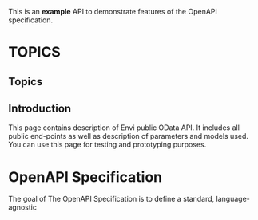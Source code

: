 This is an **example** API to demonstrate features of the OpenAPI specification.
# TOPICS
## Topics
## Introduction

This page contains description of Envi public OData API. It includes all public end-points as well as description of parameters and models used. You can use this page
for testing and prototyping purposes.


# OpenAPI Specification

The goal of The OpenAPI Specification is to define a standard,
language-agnostic 
